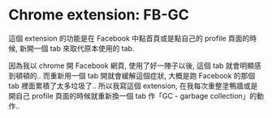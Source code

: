 # Chrome extension: FB-GC

這個 extension 的功能是在 Facebook 中點首頁或是點自己的 profile 頁面的時候, 新開一個 tab 來取代原本使用的 tab.

因為我以 chrome 開 Facebook 網頁, 使用了好一陣子以後, 這個 tab 就會明顯感到頓頓的.. 而重新用一個 tab 開就會緩解這個症狀, 大概是跑 Facebook 的那個 tab 裡面累積了太多垃圾了.. 所以我寫這個 extension, 在我每次重整塗鴨牆或是開自己 profile 頁面的時候就重新換一個 tab 作「GC - garbage collection」的動作..
